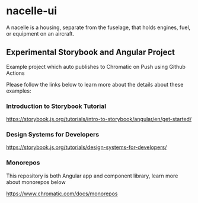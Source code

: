# nacelle-ui

A nacelle is a housing, separate from the fuselage, that holds engines, fuel, or equipment on an aircraft.

## Experimental Storybook and Angular Project

Example project which auto publishes to Chromatic on Push using Github Actions

Please follow the links below to learn more about the details about these examples:

### Introduction to Storybook Tutorial
https://storybook.js.org/tutorials/intro-to-storybook/angular/en/get-started/

### Design Systems for Developers
https://storybook.js.org/tutorials/design-systems-for-developers/

### Monorepos

This repository is both Angular app and component library, learn more about monorepos below

https://www.chromatic.com/docs/monorepos

